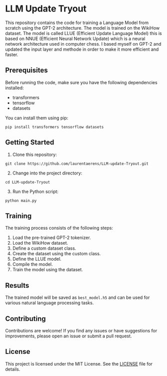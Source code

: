 # LLM Update Tryout

This repository contains the code for training a Language Model from scratch using the GPT-2 architecture. The model is trained on the WikiHow dataset.
The model is called LLUE (Efficient Update Language Model) this is based on NNUE (Efficient Neural Network Update) which is a neural network architecture used in computer chess.
I based myself on GPT-2 and updated the input layer and methode in order to make it more efficient and faster.

## Prerequisites

Before running the code, make sure you have the following dependencies installed:

- transformers
- tensorflow
- datasets

You can install them using pip:

```shell
pip install transformers tensorflow datasets
```

## Getting Started

1. Clone this repository:

```shell
git clone https://github.com/laurentaerens/LLM-update-Tryout.git
```

2. Change into the project directory:

```shell
cd LLM-update-Tryout
```

3. Run the Python script:

```shell
python main.py
```

## Training

The training process consists of the following steps:

1. Load the pre-trained GPT-2 tokenizer.
2. Load the WikiHow dataset.
3. Define a custom dataset class.
4. Create the dataset using the custom class.
5. Define the LLUE model.
6. Compile the model.
7. Train the model using the dataset.

## Results

The trained model will be saved as `best_model.h5` and can be used for various natural language processing tasks.

## Contributing

Contributions are welcome! If you find any issues or have suggestions for improvements, please open an issue or submit a pull request.

## License

This project is licensed under the MIT License. See the [LICENSE](LICENSE) file for details.
